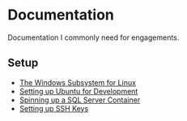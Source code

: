 # Documentation
Documentation I commonly need for engagements.

## Setup
- [The Windows Subsystem for Linux](</setup/The Windows Subsystem for Linux.md>)
- [Setting up Ubuntu for Development](</setup/Setting up Ubuntu for Development.md>)
- [Spinning up a SQL Server Container](</setup/Spinning up a SQL Server Container.md>)
- [Setting up SSH Keys](</setup/Setting up SSH Keys.md>)
